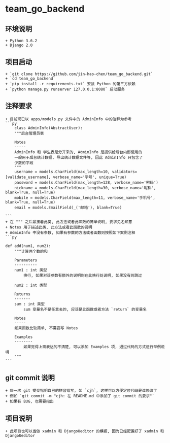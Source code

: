 # team_go_backend

## 环境说明

    + Python 3.6.2
    + Django 2.0

## 项目启动

    + `git clone https://github.com/jin-hao-chen/team_go_backend.git`
    + `cd team_go_backend`
    + `pip install -r requirements.txt` 安装 Python 的第三方依赖
    + `python manage.py runserver 127.0.0.1:8080` 启动服务


## 注释要求
    
    + 目前现已以 apps/models.py 文件中的 AdminInfo 中的注释为参考
    ```py
        class AdminInfo(AbstractUser):
        """后台管理员表
        
        Notes
        -----
        AdminInfo 和 学生表是分开来的, AdminInfo 是提供给后台内部使用的
        一般用于后台统计数据, 导出统计数据文件等, 因此 AdminInfo 只包含了
        少数的字段
        """
        username = models.CharField(max_length=10, validators=[validate_username], verbose_name='学号', unique=True)
        password = models.CharField(max_length=128, verbose_name='密码')
        nickname = models.CharField(max_length=30, verbose_name='昵称', blank=True, null=True)
        mobile = models.CharField(max_length=11, verbose_name='手机号', blank=True, null=True)
        email = models.EmailField(_('邮箱'), blank=True)

    ```
    + 在 """ 之后紧接着此类, 此方法或者此函数的简单说明, 要求见名知意
    + Notes 用于描述此类, 此方法或者此函数的说明
    + AdminInfo 中没有参数, 如果有参数的方法或者函数则按照如下案例注释
    ```py
    
    def add(num1, num2):
        """计算两个数的和

        Parameters
        ----------
        num1 : int 类型
            换行, 如果对该参数有额外的说明则在此换行处说明, 如果没有则跳过
        
        num2 : int 类型

        Returns
        -------
        sum : int 类型
            sum 变量名不是任意去的, 应该是此函数或者方法 `return` 的变量名

        Notes
        -----
        如果函数比较简单, 不需要写 Notes

        Examples
        --------
            如果觉得上面表达的不清楚, 可以添加 Examples 项, 通过代码的方式进行举例说明
        """
    ```

## git commit 说明

    + 每一次 git 提交指明自己的拼音错写, 如 `cjh`, 这样可以方便定位代码是谁修改了
    + 例如 `git commit -m "cjh: 在 README.md 中添加了 git commit 的要求"`
    + 如果有 BUG, 也需要指出

## 项目说明
    
    + 此项目也可以当做 xadmin 和 DjangoUeditor 的模板, 因为已经配置好了 xadmin 和 DjangoUeditor

